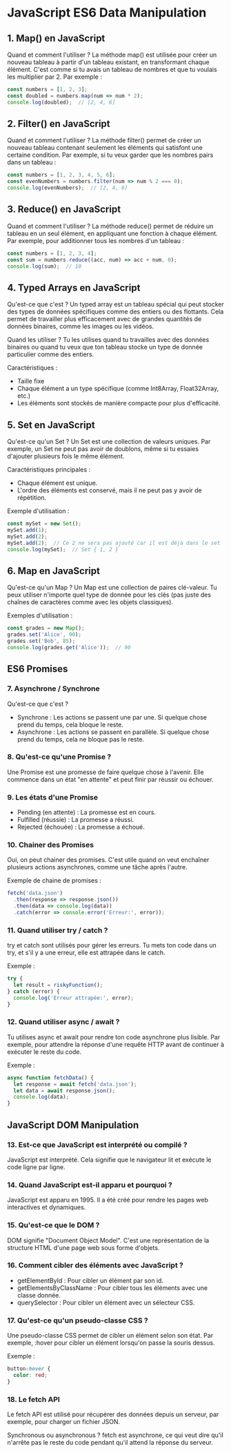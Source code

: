 # JavaScript ES6 Data Manipulation

## 1. Map() en JavaScript
Quand et comment l'utiliser ? La méthode map() est utilisée pour créer un nouveau tableau à partir d'un tableau existant, en transformant chaque élément. C'est comme si tu avais un tableau de nombres et que tu voulais les multiplier par 2. Par exemple :

```javascript
const numbers = [1, 2, 3];
const doubled = numbers.map(num => num * 2);
console.log(doubled);  // [2, 4, 6]
```

## 2. Filter() en JavaScript
Quand et comment l'utiliser ? La méthode filter() permet de créer un nouveau tableau contenant seulement les éléments qui satisfont une certaine condition. Par exemple, si tu veux garder que les nombres pairs dans un tableau :

```javascript
const numbers = [1, 2, 3, 4, 5, 6];
const evenNumbers = numbers.filter(num => num % 2 === 0);
console.log(evenNumbers);  // [2, 4, 6]
```

## 3. Reduce() en JavaScript
Quand et comment l'utiliser ? La méthode reduce() permet de réduire un tableau en un seul élément, en appliquant une fonction à chaque élément. Par exemple, pour additionner tous les nombres d'un tableau :

```javascript
const numbers = [1, 2, 3, 4];
const sum = numbers.reduce((acc, num) => acc + num, 0);
console.log(sum);  // 10
```

## 4. Typed Arrays en JavaScript
Qu'est-ce que c'est ? Un typed array est un tableau spécial qui peut stocker des types de données spécifiques comme des entiers ou des flottants. Cela permet de travailler plus efficacement avec de grandes quantités de données binaires, comme les images ou les vidéos.

Quand les utiliser ? Tu les utilises quand tu travailles avec des données binaires ou quand tu veux que ton tableau stocke un type de donnée particulier comme des entiers.

Caractéristiques :
- Taille fixe
- Chaque élément a un type spécifique (comme Int8Array, Float32Array, etc.)
- Les éléments sont stockés de manière compacte pour plus d'efficacité.

## 5. Set en JavaScript
Qu'est-ce qu'un Set ? Un Set est une collection de valeurs uniques. Par exemple, un Set ne peut pas avoir de doublons, même si tu essaies d'ajouter plusieurs fois le même élément.

Caractéristiques principales :
- Chaque élément est unique.
- L'ordre des éléments est conservé, mais il ne peut pas y avoir de répétition.

Exemple d'utilisation :
```javascript
const mySet = new Set();
mySet.add(1);
mySet.add(2);
mySet.add(2);  // Ce 2 ne sera pas ajouté car il est déjà dans le set
console.log(mySet);  // Set { 1, 2 }
```

## 6. Map en JavaScript
Qu'est-ce qu'un Map ? Un Map est une collection de paires clé-valeur. Tu peux utiliser n'importe quel type de donnée pour les clés (pas juste des chaînes de caractères comme avec les objets classiques).

Exemples d'utilisation :
```javascript
const grades = new Map();
grades.set('Alice', 90);
grades.set('Bob', 85);
console.log(grades.get('Alice'));  // 90
```

## ES6 Promises

### 7. Asynchrone / Synchrone
Qu'est-ce que c'est ?
- Synchrone : Les actions se passent une par une. Si quelque chose prend du temps, cela bloque le reste.
- Asynchrone : Les actions se passent en parallèle. Si quelque chose prend du temps, cela ne bloque pas le reste.

### 8. Qu'est-ce qu'une Promise ?
Une Promise est une promesse de faire quelque chose à l'avenir. Elle commence dans un état "en attente" et peut finir par réussir ou échouer.

### 9. Les états d'une Promise
- Pending (en attente) : La promesse est en cours.
- Fulfilled (réussie) : La promesse a réussi.
- Rejected (échouée) : La promesse a échoué.

### 10. Chainer des Promises
Oui, on peut chainer des promises. C'est utile quand on veut enchaîner plusieurs actions asynchrones, comme une tâche après l'autre.

Exemple de chaine de promises :
```javascript
fetch('data.json')
  .then(response => response.json())
  .then(data => console.log(data))
  .catch(error => console.error('Erreur:', error));
```

### 11. Quand utiliser try / catch ?
try et catch sont utilisés pour gérer les erreurs. Tu mets ton code dans un try, et s'il y a une erreur, elle est attrapée dans le catch.

Exemple :
```javascript
try {
  let result = riskyFunction();
} catch (error) {
  console.log('Erreur attrapée:', error);
}
```

### 12. Quand utiliser async / await ?
Tu utilises async et await pour rendre ton code asynchrone plus lisible. Par exemple, pour attendre la réponse d'une requête HTTP avant de continuer à exécuter le reste du code.

Exemple :
```javascript
async function fetchData() {
  let response = await fetch('data.json');
  let data = await response.json();
  console.log(data);
}
```

## JavaScript DOM Manipulation

### 13. Est-ce que JavaScript est interprété ou compilé ?
JavaScript est interprété. Cela signifie que le navigateur lit et exécute le code ligne par ligne.

### 14. Quand JavaScript est-il apparu et pourquoi ?
JavaScript est apparu en 1995. Il a été créé pour rendre les pages web interactives et dynamiques.

### 15. Qu'est-ce que le DOM ?
DOM signifie "Document Object Model". C'est une représentation de la structure HTML d'une page web sous forme d'objets.

### 16. Comment cibler des éléments avec JavaScript ?
- getElementById : Pour cibler un élément par son id.
- getElementsByClassName : Pour cibler tous les éléments avec une classe donnée.
- querySelector : Pour cibler un élément avec un sélecteur CSS.

### 17. Qu'est-ce qu'un pseudo-classe CSS ?
Une pseudo-classe CSS permet de cibler un élément selon son état. Par exemple, :hover pour cibler un élément lorsqu'on passe la souris dessus.

Exemple :
```css
button:hover {
  color: red;
}
```

### 18. Le fetch API
Le fetch API est utilisé pour récupérer des données depuis un serveur, par exemple, pour charger un fichier JSON.

Synchronous ou asynchronous ? fetch est asynchrone, ce qui veut dire qu'il n'arrête pas le reste du code pendant qu'il attend la réponse du serveur.